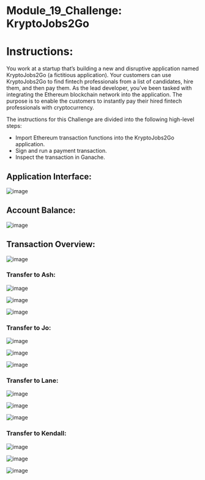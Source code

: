 # Module_19_Challenge: KryptoJobs2Go

# Instructions:

You work at a startup that’s building a new and disruptive application named KryptoJobs2Go (a fictitious application). Your customers can use KryptoJobs2Go to find fintech professionals from a list of candidates, hire them, and then pay them. As the lead developer, you’ve been tasked with integrating the Ethereum blockchain network into the application. The purpose is to enable the customers to instantly pay their hired fintech professionals with cryptocurrency.

The instructions for this Challenge are divided into the following high-level steps:
  * Import Ethereum transaction functions into the KryptoJobs2Go application.
  * Sign and run a payment transaction.
  * Inspect the transaction in Ganache.

## Application Interface:

![image](https://github.com/AthuraThava/module_19_challenge/assets/125240804/100274bf-19f5-4eaf-bb70-1785f6d94750)

## Account Balance:

![image](https://github.com/AthuraThava/module_19_challenge/assets/125240804/8dc4efdf-c112-4200-a317-b3d699002903)

## Transaction Overview:

![image](https://github.com/AthuraThava/module_19_challenge/assets/125240804/c405abf4-779e-4d01-be71-25e633841d98)

### Transfer to Ash:

![image](https://github.com/AthuraThava/module_19_challenge/assets/125240804/aacda508-2b4a-4f2b-90f8-eb08bb980028)

![image](https://github.com/AthuraThava/module_19_challenge/assets/125240804/f702dcd7-af12-431e-ae96-3f2438738cf4)

![image](https://github.com/AthuraThava/module_19_challenge/assets/125240804/f1bbe541-5303-4e76-9200-6f72f3820703)

### Transfer to Jo:

![image](https://github.com/AthuraThava/module_19_challenge/assets/125240804/ae461581-8e09-4cb8-a4f1-373df4b7a5f2)

![image](https://github.com/AthuraThava/module_19_challenge/assets/125240804/3420d8d9-5db7-4f77-ae9d-2914fbafbacc)

![image](https://github.com/AthuraThava/module_19_challenge/assets/125240804/54ff694a-3d98-4990-a296-be103ae8c1e6)

### Transfer to Lane:

![image](https://github.com/AthuraThava/module_19_challenge/assets/125240804/8a18c267-3a3c-4e6c-b303-41354e838ab1)

![image](https://github.com/AthuraThava/module_19_challenge/assets/125240804/9a596cff-9097-4aee-a362-811298ede90f)

![image](https://github.com/AthuraThava/module_19_challenge/assets/125240804/29328842-4911-40a8-88a2-1106ec16dc0e)

### Transfer to Kendall:

![image](https://github.com/AthuraThava/module_19_challenge/assets/125240804/01d0b95a-10a4-4719-8aee-e87135aaf104)

![image](https://github.com/AthuraThava/module_19_challenge/assets/125240804/f4abbd7d-2075-4402-8518-7ae1c2588a72)

![image](https://github.com/AthuraThava/module_19_challenge/assets/125240804/d936d3c2-cc7d-4860-9a8b-77f9c77940ee)


